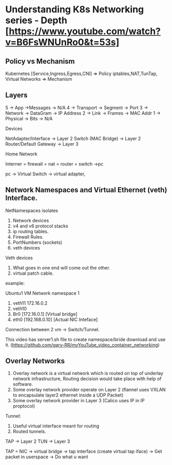 # Understanding K8s Networking series - Depth [https://www.youtube.com/watch?v=B6FsWNUnRo0&t=53s]

## Policy vs Mechanism

Kubernetes [Service,Ingress,Egress,CNI] => Policy
iptables,NAT,TunTap, Virtual Networks => Mechanism

## Layers

5 -> App ->Messages -> N/A
4 -> Transport -> Segment -> Port
3 -> Network -> DataGram -> IP Address
2 -> Link -> Frames -> MAC Addr
1 -> Physical -> Bits -> N/A

Devices

NetAdapter/Interface -> Layer 2
Switch (MAC Bridge) -> Layer 2
Router/Default Gateway -> Layer 3

Home Network

Interner = firewall = nat = router = switch ->pc

pc -> Virtual Switch -> virtual adapter,

## Network Namespaces and Virtual Ethernet (veth) Interface.

NetNamespaces isolates

1. Network devices
2. v4 and v6 protocol stacks
3. ip routing tables.
4. Firewall Rules.
5. PortNumbers (sockets)
6. veth devices

Veth devices

1. What goes in one end will come out the other.
2. virtual patch cable.

example:

Ubuntu1 VM
Network namespace 1

1. veth11 172.16.0.2
2. veth10
3. Br0 [172.16.0.1] [Virtual bridge]
4. eth0 [192.168.0.10] [Actual NIC Inteface]

Connection between 2 vm -> Switch/Tunnel.

This video has server1.sh file to create namespace/bride download and use it.
(https://github.com/gary-RR/myYouTube_video_container_networking)

## Overlay Networks

1. Overlay network is a virtual network which is routed on top of underlay network infrastructure, Routing decision would take place with help of software.
2. Some overlay network provider operate on Layer 2 (flannel uses VXLAN to encapsulate layer2 ethernet inside a UDP Packet)
3. Some overlay network provider in Layer 3 (Calico uses IP in IP proptocol)

Tunnel:

1. Useful virtual interface meant for routing
2. Routed tunnels.

TAP -> Layer 2
TUN -> Layer 3

TAP = NIC -> virtual bridge -> tap interface (create virtual tap iface) -> Get packet in userspace -> Do what u want
